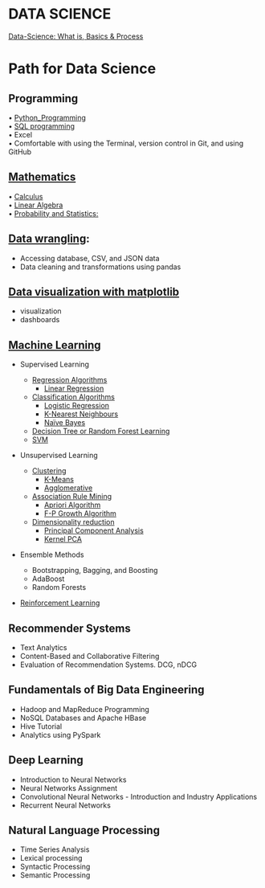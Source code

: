 # DATA SCIENCE 
[Data-Science: What is, Basics & Process](https://github.com/rjnp2/Data-Science/blob/main/Data-Science.md)

# Path for Data Science

## Programming

   • [Python_Programming](https://github.com/rjnp2/Data-Science/tree/main/tutorial/1.python) \
   • [SQL programming](https://github.com/rjnp2/Data-Science/tree/main/tutorial/2.%20Sql%20language) \
   • Excel \
   • Comfortable with using the Terminal, version control in Git, and using GitHub

## [Mathematics](https://github.com/rjnp2/Data-Science/tree/main/tutorial/3.%20Mathematics)

   • [Calculus](https://github.com/rjnp2/Data-Science/tree/main/tutorial/3.%20Mathematics/2.%20Multivariate%20Calculus) \
   • [Linear Algebra](https://github.com/rjnp2/Data-Science/tree/main/tutorial/3.%20Mathematics/1.%20linear_algebra) \
   • [Probability and Statistics:](https://github.com/rjnp2/Data-Science/tree/main/tutorial/3.%20Mathematics/3.%20Probabilities%20and%20Statistics)

## [Data wrangling](https://github.com/rjnp2/Data-Science/tree/main/tutorial/4.%20Data%20wrangling):
   - Accessing database, CSV, and JSON data
   - Data cleaning and transformations using pandas

## [Data visualization with matplotlib](https://github.com/rjnp2/Data-Science/tree/main/tutorial/5.%20Data%20visualization)
   - visualization
   - dashboards

## [Machine Learning](https://github.com/rjnp2/Data-Science/blob/main/tutorial/6.%20Machine%20Learning)
  - Supervised Learning
      - [Regression Algorithms](https://github.com/rjnp2/Data-Science/blob/main/tutorial/6.%20Machine%20Learning/1.%20Regression%20Algorithms) 
         - [Linear Regression](https://github.com/rjnp2/Data-Science/tree/main/tutorial/6.%20Machine%20Learning/1.%20Regression%20Algorithms/1.%20Linear%20Regression)
      - [Classification Algorithms](https://github.com/rjnp2/Data-Science/blob/main/tutorial/6.%20Machine%20Learning/2.%20Classification%20Algorithms)
         - [Logistic Regression](https://github.com/rjnp2/Data-Science/blob/main/tutorial/6.%20Machine%20Learning/2.%20Classification%20Algorithms/1.Logistic%20Regression/readme.md)
         - [K-Nearest Neighbours](https://github.com/rjnp2/Data-Science/blob/main/tutorial/6.%20Machine%20Learning/2.%20Classification%20Algorithms/2.%20K-Nearest%20Neighbor/readme.md)
        - [Naïve Bayes](https://github.com/rjnp2/Data-Science/blob/main/tutorial/6.%20Machine%20Learning/2.%20Classification%20Algorithms/3.%20Na%C3%AFve%20Bayes/readme.md)   
      - [Decision Tree or Random Forest Learning](https://github.com/rjnp2/Data-Science/tree/main/tutorial/6.%20Machine%20Learning/4.%20%20Decision%20Tree%20or%20Random%20Forest%20Learning) 
      - [SVM](https://github.com/rjnp2/Data-Science/tree/main/tutorial/6.%20Machine%20Learning/3.%20SVM)
      
  - Unsupervised Learning
    - [Clustering](https://github.com/rjnp2/Data-Science/tree/main/tutorial/6.%20Machine%20Learning/5.%20Clustering)
      - [K-Means](https://github.com/rjnp2/Data-Science/tree/main/tutorial/6.%20Machine%20Learning/5.%20Clustering/1.%20K-Means)
      - [Agglomerative](https://github.com/rjnp2/Data-Science/tree/main/tutorial/6.%20Machine%20Learning/5.%20Clustering/2.%20Hierarchical%20Clustering)      
    - [Association Rule Mining](https://github.com/rjnp2/Data-Science/tree/main/tutorial/6.%20Machine%20Learning/6.%20Association%20Rule%20Mining)
      - [ Apriori Algorithm](https://github.com/rjnp2/Data-Science/tree/main/tutorial/6.%20Machine%20Learning/6.%20Association%20Rule%20Mining/1.%20Apriori%20Algorithm)
      - [F-P Growth Algorithm](https://github.com/rjnp2/Data-Science/tree/main/tutorial/6.%20Machine%20Learning/6.%20Association%20Rule%20Mining/2.%20FP%20Growth%20Algorithm)    
    - [Dimensionality reduction](https://github.com/rjnp2/Data-Science/tree/main/tutorial/6.%20Machine%20Learning/7.%20Dimensionality%20reduction)
      - [Principal Component Analysis](https://github.com/rjnp2/Data-Science/tree/main/tutorial/6.%20Machine%20Learning/7.%20Dimensionality%20reduction/PCA)
      - [Kernel PCA](https://github.com/rjnp2/Data-Science/blob/main/tutorial/6.%20Machine%20Learning/7.%20Dimensionality%20reduction/Kernel%20PCA/readme.md)
   
  - Ensemble Methods
    - Bootstrapping, Bagging, and Boosting
    - AdaBoost
    - Random Forests
  - [Reinforcement Learning](https://github.com/rjnp2/Data-Science/tree/main/tutorial/6.%20Machine%20Learning/8.%20Reinforcement%20Learning)

## Recommender Systems
 - Text Analytics
 - Content-Based and Collaborative Filtering
 - Evaluation of Recommendation Systems. DCG, nDCG
    
## Fundamentals of Big Data Engineering
 - Hadoop and MapReduce Programming
 - NoSQL Databases and Apache HBase
 - Hive Tutorial
 - Analytics using PySpark

## Deep Learning
   - Introduction to Neural Networks
   - Neural Networks Assignment
   - Convolutional Neural Networks - Introduction and Industry Applications
   - Recurrent Neural Networks

## Natural Language Processing
   - Time Series Analysis
   - Lexical processing
   - Syntactic Processing
   - Semantic Processing
